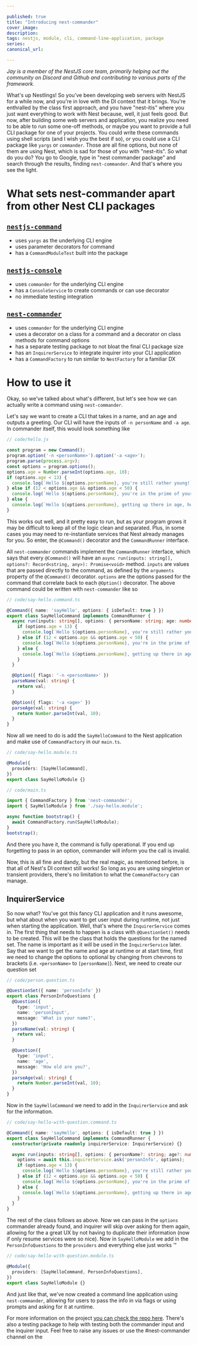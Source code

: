 ```yaml
---

published: true
title: "Introducing nest-commander"
cover_image:
description:
tags: nestjs, module, cli, command-line-application, package
series:
canonical_url:

---
```


_Jay is a member of the NestJS core team, primarily helping out the community on Discord and Github and contributing to various parts of the framework._

What's up Nestlings! So you've been developing web servers with NestJS for a while now, and you're in love with the DI context that it brings. You're enthralled by the class first approach, and you have "nest-itis" where you just want everything to work with Nest because, well, it just feels good. But now, after building some web servers and application, you realize you need to be able to run some one-off methods, or maybe you want to provide a full CLI package for one of your projects. You could write these commands using shell scripts (and I wish you the best if so), or you could use a CLI package like `yargs` or `commander`. Those are all fine options, but none of them are using Nest, which is sad for those of you with "nest-itis". So what do you do? You go to Google, type in "nest commander package" and search through the results, finding `nest-commander`. And that's where you see the light.

# What sets nest-commander apart from other Nest CLI packages

## [`nestjs-command`](https://www.npmjs.com/package/nestjs-command)

- uses `yargs` as the underlying CLI engine
- uses parameter decorators for command
- has a `CommandModuleTest` built into the package

## [`nestjs-console`](https://www.npmjs.com/package/nestjs-console)

- uses `commander` for the underlying CLI engine
- has a `ConsoleService` to create commands or can use decorator
- no immediate testing integration

## [`nest-commander`](https://www.npmjs.com/package/nest-commander)

- uses `commander` for the underlying CLI engine
- uses a decorator on a class for a command and a decorator on class methods for command options
- has a separate testing package to not bloat the final CLI package size
- has an `InquirerService` to integrate inquirer into your CLI application
- has a `CommandFactory` to run similar to `NestFactory` for a familiar DX

# How to use it

Okay, so we've talked about what's different, but let's see how we can actually write a command using `nest-commander`.

Let's say we want to create a CLI that takes in a name, and an age and outputs a greeting. Our CLI will have the inputs of `-n personName` and `-a age`. In commander itself, this would look something like

```ts
// code/hello.js

const program = new Command();
program.option('-n <personName>').option('-a <age>');
program.parse(process.argv);
const options = program.options();
options.age = Number.parseInt(options.age, 10);
if (options.age < 13) {
  console.log(`Hello ${options.personName}, you're still rather young!`);
} else if (12 < options.age && options.age < 50) {
  console.log(`Hello ${options.personName}, you're in the prime of your life!`);
} else {
  console.log(`Hello ${options.personName}, getting up there in age, huh? Well, you're only as young as you feel!`);
}
```

This works out well, and it pretty easy to run, but as your program grows it may be difficult to keep all of the logic clean and separated. Plus, in some cases you may need to re-instantiate services that Nest already manages for you. So enter, the `@Command()` decorator and the `CommandRunner` interface.

All `nest-commander` commands implement the `CommandRunner` interface, which says that every `@Command()` will have an `async run(inputs: string[], options?: Record<string, any>): Promise<void>` method. `inputs` are values that are passed directly to the command, as defined by the `arguments` property of the `@Command()` decorator. `options` are the options passed for the command that correlate back to each `@Option()` decorator. The above command could be written with `nest-commander` like so

```ts
// code/say-hello.command.ts

@Command({ name: 'sayHello', options: { isDefault: true } })
export class SayHelloCommand implements CommandRunner {
  async run(inputs: string[], options: { personName: string; age: number }): Promise<void> {
    if (options.age < 13) {
      console.log(`Hello ${options.personName}, you're still rather young!`);
    } else if (12 < options.age && options.age < 50) {
      console.log(`Hello ${options.personName}, you're in the prime of your life!`);
    } else {
      console.log(`Hello ${options.personName}, getting up there in age, huh? Well, you're only as young as you feel!`);
    }
  }

  @Option({ flags: '-n <personName>' })
  parseName(val: string) {
    return val;
  }

  @Option({ flags: '-a <age>' })
  parseAge(val: string) {
    return Number.parseInt(val, 10);
  }
}
```

Now all we need to do is add the `SayHelloCommand` to the Nest application and make use of `CommandFactory` in our `main.ts`.

```ts
// code/say-hello.module.ts

@Module({
  providers: [SayHelloCommand],
})
export class SayHelloModule {}
```

```ts
// code/main.ts

import { CommandFactory } from 'nest-commander';
import { SayHelloModule } from './say-hello.module';

async function bootstrap() {
  await CommandFactory.run(SayHelloModule);
}
bootstrap();
```

And there you have it, the command is fully operational. If you end up forgetting to pass in an option, commander will inform you the call is invalid.

Now, this is all fine and dandy, but the real magic, as mentioned before, is that all of Nest's DI context still works! So long as you are using singleton or transient providers, there's no limitation to what the `CommandFactory` can manage.

## InquirerService

So now what? You've got this fancy CLI application and it runs awesome, but what about when you want to get user input during runtime, not just when starting the application. Well, that's where the `InquirerService` comes in. The first thing that needs to happen is a class with `@QuestionSet()` needs to be created. This will be the class that holds the questions for the named set. The name is important as it will be used in the `InquirerService` later. Say that we want to get the name and age at runtime or at start time, first we need to change the options to optional by changing from chevrons to brackets (i.e. `<personName>` to `[personName]`). Next, we need to create our question set

```ts
// code/person.question.ts

@QuestionSet({ name: 'personInfo' })
export class PersonInfoQuestions {
  @Question({
    type: 'input',
    name: 'personInput',
    message: 'What is your name?',
  })
  parseName(val: string) {
    return val;
  }

  @Question({
    type: 'input',
    name: 'age',
    message: 'How old are you?',
  })
  parseAge(val: string) {
    return Number.parseInt(val, 10);
  }
}
```

Now in the `SayHelloCommand` we need to add in the `InquirerService` and ask for the information.

```ts
// code/say-hello-with-question.command.ts

@Command({ name: 'sayHello', options: { isDefault: true } })
export class SayHelloCommand implements CommandRunner {
  constructor(private readonly inquirerService: InquirerService) {}

  async run(inputs: string[], options: { personName?: string; age?: number }): Promise<void> {
    options = await this.inquirerService.ask('personInfo', options);
    if (options.age < 13) {
      console.log(`Hello ${options.personName}, you're still rather young!`);
    } else if (12 < options.age && options.age < 50) {
      console.log(`Hello ${options.personName}, you're in the prime of your life!`);
    } else {
      console.log(`Hello ${options.personName}, getting up there in age, huh? Well, you're only as young as you feel!`);
    }
  }
}
```

The rest of the class follows as above. Now we can pass in the `options` commander already found, and inquirer will skip over asking for them again, allowing for the a great UX by not having to duplicate their information (now if only resume services were so nice). Now in `SayHelloModule` we add in the `PersonInfoQuestions` to the `providers` and everything else just works :tm:

```ts
// code/say-hello-with-question.module.ts

@Module({
  providers: [SayHelloCommand, PersonInfoQuestions],
})
export class SayHelloModule {}
```

And just like that, we've now created a command line application using `nest-commander`, allowing for users to pass the info in via flags or using prompts and asking for it at runtime.

For more information on the project [you can check the repo here](https://github.com/jmcdo29/nestjs-commander). There's also a testing package to help with testing both the commander input and the inquirer input. Feel free to raise any issues or use the #nest-commander channel on the
